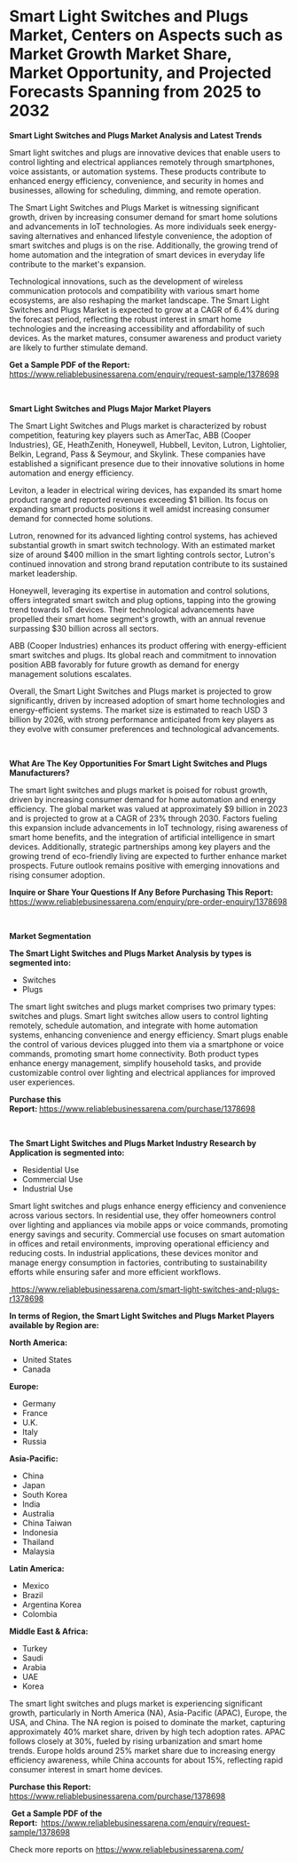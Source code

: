 <p><h1>Smart Light Switches and Plugs Market, Centers on Aspects such as Market Growth Market Share, Market Opportunity, and Projected Forecasts Spanning from 2025 to 2032</h1></p><p><strong>Smart Light Switches and Plugs Market Analysis and Latest Trends</strong></p>
<p><p>Smart light switches and plugs are innovative devices that enable users to control lighting and electrical appliances remotely through smartphones, voice assistants, or automation systems. These products contribute to enhanced energy efficiency, convenience, and security in homes and businesses, allowing for scheduling, dimming, and remote operation.</p><p>The Smart Light Switches and Plugs Market is witnessing significant growth, driven by increasing consumer demand for smart home solutions and advancements in IoT technologies. As more individuals seek energy-saving alternatives and enhanced lifestyle convenience, the adoption of smart switches and plugs is on the rise. Additionally, the growing trend of home automation and the integration of smart devices in everyday life contribute to the market's expansion.</p><p>Technological innovations, such as the development of wireless communication protocols and compatibility with various smart home ecosystems, are also reshaping the market landscape. The Smart Light Switches and Plugs Market is expected to grow at a CAGR of 6.4% during the forecast period, reflecting the robust interest in smart home technologies and the increasing accessibility and affordability of such devices. As the market matures, consumer awareness and product variety are likely to further stimulate demand.</p></p>
<p><strong>Get a Sample PDF of the Report:&nbsp;</strong> <a href="https://www.reliablebusinessarena.com/enquiry/request-sample/1378698?utm_campaign=3577&utm_medium=2&utm_source=Github&utm_content=ia&utm_term=05042025&utm_id=smart-light-switches-and-plugs">https://www.reliablebusinessarena.com/enquiry/request-sample/1378698</a></p>
<p>&nbsp;</p>
<p><strong>Smart Light Switches and Plugs Major Market Players</strong></p>
<p><p>The Smart Light Switches and Plugs market is characterized by robust competition, featuring key players such as AmerTac, ABB (Cooper Industries), GE, HeathZenith, Honeywell, Hubbell, Leviton, Lutron, Lightolier, Belkin, Legrand, Pass & Seymour, and Skylink. These companies have established a significant presence due to their innovative solutions in home automation and energy efficiency.</p><p>Leviton, a leader in electrical wiring devices, has expanded its smart home product range and reported revenues exceeding $1 billion. Its focus on expanding smart products positions it well amidst increasing consumer demand for connected home solutions.</p><p>Lutron, renowned for its advanced lighting control systems, has achieved substantial growth in smart switch technology. With an estimated market size of around $400 million in the smart lighting controls sector, Lutron's continued innovation and strong brand reputation contribute to its sustained market leadership.</p><p>Honeywell, leveraging its expertise in automation and control solutions, offers integrated smart switch and plug options, tapping into the growing trend towards IoT devices. Their technological advancements have propelled their smart home segment's growth, with an annual revenue surpassing $30 billion across all sectors.</p><p>ABB (Cooper Industries) enhances its product offering with energy-efficient smart switches and plugs. Its global reach and commitment to innovation position ABB favorably for future growth as demand for energy management solutions escalates.</p><p>Overall, the Smart Light Switches and Plugs market is projected to grow significantly, driven by increased adoption of smart home technologies and energy-efficient systems. The market size is estimated to reach USD 3 billion by 2026, with strong performance anticipated from key players as they evolve with consumer preferences and technological advancements.</p></p>
<p>&nbsp;</p>
<p><strong>What Are The Key Opportunities For Smart Light Switches and Plugs Manufacturers?</strong></p>
<p><p>The smart light switches and plugs market is poised for robust growth, driven by increasing consumer demand for home automation and energy efficiency. The global market was valued at approximately $9 billion in 2023 and is projected to grow at a CAGR of 23% through 2030. Factors fueling this expansion include advancements in IoT technology, rising awareness of smart home benefits, and the integration of artificial intelligence in smart devices. Additionally, strategic partnerships among key players and the growing trend of eco-friendly living are expected to further enhance market prospects. Future outlook remains positive with emerging innovations and rising consumer adoption.</p></p>
<p><strong>Inquire or Share Your Questions If Any Before Purchasing This Report:</strong> <a href="https://www.reliablebusinessarena.com/enquiry/pre-order-enquiry/1378698?utm_campaign=3577&utm_medium=2&utm_source=Github&utm_content=ia&utm_term=05042025&utm_id=smart-light-switches-and-plugs">https://www.reliablebusinessarena.com/enquiry/pre-order-enquiry/1378698</a></p>
<p>&nbsp;</p>
<p><strong>Market Segmentation</strong></p>
<p><strong>The Smart Light Switches and Plugs Market Analysis by types is segmented into:</strong></p>
<p><ul><li>Switches</li><li>Plugs</li></ul></p>
<p><p>The smart light switches and plugs market comprises two primary types: switches and plugs. Smart light switches allow users to control lighting remotely, schedule automation, and integrate with home automation systems, enhancing convenience and energy efficiency. Smart plugs enable the control of various devices plugged into them via a smartphone or voice commands, promoting smart home connectivity. Both product types enhance energy management, simplify household tasks, and provide customizable control over lighting and electrical appliances for improved user experiences.</p></p>
<p><strong>Purchase this Report:&nbsp;</strong><a href="https://www.reliablebusinessarena.com/purchase/1378698?utm_campaign=3577&utm_medium=2&utm_source=Github&utm_content=ia&utm_term=05042025&utm_id=smart-light-switches-and-plugs">https://www.reliablebusinessarena.com/purchase/1378698</a></p>
<p>&nbsp;</p>
<p><strong>The Smart Light Switches and Plugs Market Industry Research by Application is segmented into:</strong></p>
<p><ul><li>Residential Use</li><li>Commercial Use</li><li>Industrial Use</li></ul></p>
<p><p>Smart light switches and plugs enhance energy efficiency and convenience across various sectors. In residential use, they offer homeowners control over lighting and appliances via mobile apps or voice commands, promoting energy savings and security. Commercial use focuses on smart automation in offices and retail environments, improving operational efficiency and reducing costs. In industrial applications, these devices monitor and manage energy consumption in factories, contributing to sustainability efforts while ensuring safer and more efficient workflows.</p></p>
<p><a href="https://www.reliablebusinessarena.com/smart-light-switches-and-plugs-r1378698?utm_campaign=3577&utm_medium=2&utm_source=Github&utm_content=ia&utm_term=05042025&utm_id=smart-light-switches-and-plugs">&nbsp;https://www.reliablebusinessarena.com/smart-light-switches-and-plugs-r1378698</a></p>
<p><strong>In terms of Region, the Smart Light Switches and Plugs Market Players available by Region are:</strong></p>
<p>
    <p> <strong> North America: </strong>
        <ul>
            <li>United States</li>
            <li>Canada</li>
        </ul>
        </p> 
    <p> <strong> Europe: </strong>
        <ul>
            <li>Germany</li>
            <li>France</li>
            <li>U.K.</li>
            <li>Italy</li>
            <li>Russia</li>
        </ul>
        </p> 
    <p> <strong> Asia-Pacific: </strong>
        <ul>
            <li>China</li>
            <li>Japan</li>
            <li>South Korea</li>
            <li>India</li>
            <li>Australia</li>
            <li>China Taiwan</li>
            <li>Indonesia</li>
            <li>Thailand</li>
            <li>Malaysia</li>
        </ul>
        </p> 
    <p> <strong> Latin America: </strong>
        <ul>
            <li>Mexico</li>
            <li>Brazil</li>
            <li>Argentina Korea</li>
            <li>Colombia</li>
        </ul>
        </p> 
    <p> <strong> Middle East & Africa: </strong>
        <ul>
            <li>Turkey</li>
            <li>Saudi</li>
            <li>Arabia</li>
            <li>UAE</li>
            <li>Korea</li>
        </ul>
    </p>
    </p>
<p><p>The smart light switches and plugs market is experiencing significant growth, particularly in North America (NA), Asia-Pacific (APAC), Europe, the USA, and China. The NA region is poised to dominate the market, capturing approximately 40% market share, driven by high tech adoption rates. APAC follows closely at 30%, fueled by rising urbanization and smart home trends. Europe holds around 25% market share due to increasing energy efficiency awareness, while China accounts for about 15%, reflecting rapid consumer interest in smart home devices.</p></p>
<p><strong>Purchase this Report: </strong><a href="https://www.reliablebusinessarena.com/purchase/1378698?utm_campaign=3577&utm_medium=2&utm_source=Github&utm_content=ia&utm_term=05042025&utm_id=smart-light-switches-and-plugs">https://www.reliablebusinessarena.com/purchase/1378698</a></p>
<p>&nbsp;<strong>Get a Sample PDF of the Report:&nbsp;&nbsp;</strong><a href="https://www.reliablebusinessarena.com/enquiry/request-sample/1378698?utm_campaign=3577&utm_medium=2&utm_source=Github&utm_content=ia&utm_term=05042025&utm_id=smart-light-switches-and-plugs">https://www.reliablebusinessarena.com/enquiry/request-sample/1378698</a></p>
<p><strong></strong></p>
<p>Check more reports on <a href="https://www.reliablebusinessarena.com/?utm_campaign=3577&utm_medium=2&utm_source=Github&utm_content=ia&utm_term=05042025&utm_id=smart-light-switches-and-plugs">https://www.reliablebusinessarena.com/</a></p>